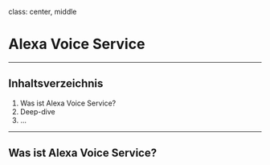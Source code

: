 class: center, middle

# Alexa Voice Service

---

## Inhaltsverzeichnis

1. Was ist Alexa Voice Service?
2. Deep-dive
3. ...

---

## Was ist Alexa Voice Service?
